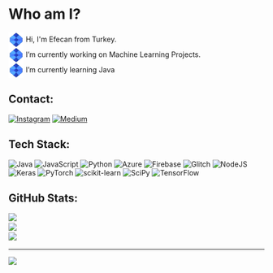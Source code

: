# Who am I?
<img align="center" src="images/xe.gif" width="30"> Hi, I'm Efecan from Turkey.<br><img align="center" src="images/xe.gif" width="30"> I’m currently working on Machine Learning Projects. <br><img align="center" src="images/xe.gif" width="30"> I’m currently learning Java


## Contact:
[![Instagram](https://img.shields.io/badge/Instagram-%23E4405F.svg?logo=Instagram&logoColor=white)](https://instagram.com/efecanxrd) [![Medium](https://img.shields.io/badge/Medium-12100E?logo=medium&logoColor=white)](https://medium.com/@efecanxrd) 

## Tech Stack:
![Java](https://img.shields.io/badge/java-%23ED8B00.svg?style=flat&logo=java&logoColor=white) ![JavaScript](https://img.shields.io/badge/javascript-%23323330.svg?style=flat&logo=javascript&logoColor=%23F7DF1E) ![Python](https://img.shields.io/badge/python-3670A0?style=flat&logo=python&logoColor=ffdd54) ![Azure](https://img.shields.io/badge/azure-%230072C6.svg?style=flat&logo=azure-devops&logoColor=white) ![Firebase](https://img.shields.io/badge/firebase-%23039BE5.svg?style=flat&logo=firebase) ![Glitch](https://img.shields.io/badge/glitch-%233333FF.svg?style=flat&logo=glitch&logoColor=white) ![NodeJS](https://img.shields.io/badge/node.js-6DA55F?style=flat&logo=node.js&logoColor=white) ![Keras](https://img.shields.io/badge/Keras-%23D00000.svg?style=flat&logo=Keras&logoColor=white) ![PyTorch](https://img.shields.io/badge/PyTorch-%23EE4C2C.svg?style=flat&logo=PyTorch&logoColor=white) ![scikit-learn](https://img.shields.io/badge/scikit--learn-%23F7931E.svg?style=flat&logo=scikit-learn&logoColor=white) ![SciPy](https://img.shields.io/badge/SciPy-%230C55A5.svg?style=flat&logo=scipy&logoColor=%white) ![TensorFlow](https://img.shields.io/badge/TensorFlow-%23FF6F00.svg?style=flat&logo=TensorFlow&logoColor=white)
## GitHub Stats:
![](https://github-readme-stats.vercel.app/api?username=efecanxrd&theme=swift&hide_border=false&include_all_commits=true&count_private=false)<br/>
![](https://github-readme-streak-stats.herokuapp.com/?user=efecanxrd&theme=swift&hide_border=false)<br/>
![](https://github-readme-stats.vercel.app/api/top-langs/?username=efecanxrd&theme=swift&hide_border=false&include_all_commits=true&count_private=false&layout=compact)

---
[![](https://visitcount.itsvg.in/api?id=efecanxrd&icon=9&color=12)](https://visitcount.itsvg.in)
